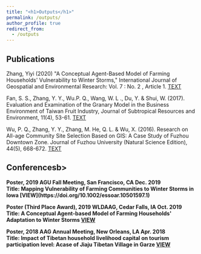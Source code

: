 ```yaml
---
title: "<h1>Outputs</h1>"
permalink: /outputs/
author_profile: true
redirect_from: 
  - /outputs
---
```


<h2><b>Publications</b></h2>

Zhang, Yiyi (2020) "A Conceptual Agent-Based Model of Farming Households' Vulnerability to Winter Storms," International Journal of Geospatial and Environmental Research: Vol. 7 : No. 2 , Article 1. [TEXT](https://dc.uwm.edu/ijger/vol7/iss2/1/)

Fan, S. S., Zhang, Y. Y., Wu.P. Q., Wang, W. L ., Du, Y. & Shui, W. (2017). Evaluation and Examination of the Granary Model in the Business Environment of Taiwan Fruit Industry, Journal of Subtropical Resources and Environment, 11(4), 53-61. [TEXT](http://www.cqvip.com/QK/83207X/201604/671315531.html)

Wu, P. Q., Zhang, Y. Y., Zhang, M. He, Q. L. & Wu, X. (2016). Research on All-age Community Site Selection Based on GIS: A Case Study of Fuzhou Downtown Zone. Journal of Fuzhou University (Natural Science Edition), 44(5), 668-672. [TEXT](http://www.cqvip.com/QK/92302X/201605/670756723.html)

<h2><b>Conferencesb></h2>
Poster, 2019 AGU Fall Meeting, San Francisco, CA Dec. 2019<br /> 
Title: Mapping Vulnerability of Farming Communities to Winter Storms in Iowa [VIEW](https://doi.org/10.1002/essoar.10501597.1)

Poster (Third Place Award), 2019 WLDAAG, Cedar Falls, IA Oct. 2019<br /> 
Title: A Conceptual Agent-based Model of Farming Households' Adaptation to Winter Storms [VIEW](https://drive.google.com/file/d/1h1iy317LyOJBVHIqFopDNnJATNxYMVeS/view)

Poster, 2018 AAG Annual Meeting, New Orleans, LA Apr. 2018<br /> 
Title: Impact of Tibetan household livelihood capital on tourism participation level: Acase of Jiaju Tibetan Village in Garze [VIEW](https://aag.secure-abstracts.com/AAG%20Annual%20Meeting%202018/abstracts-gallery/16347)

